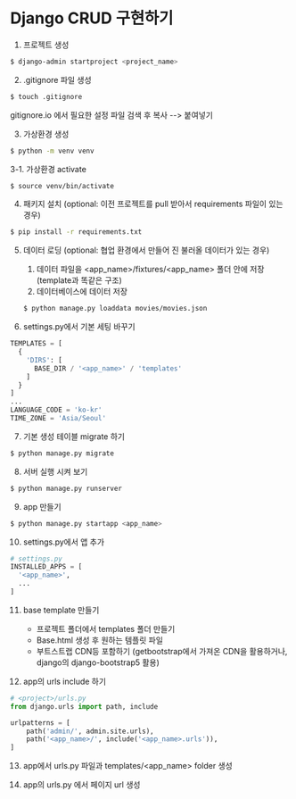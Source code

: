 # Django CRUD 구현하기

1. 프로젝트 생성

```bash
$ django-admin startproject <project_name>
```

2. .gitignore 파일 생성

```bash
$ touch .gitignore
```

gitignore.io 에서 필요한 설정 파일 검색 후 복사 --> 붙여넣기

3. 가상환경 생성

```bash
$ python -m venv venv
```

3-1. 가상환경 activate

```bash
$ source venv/bin/activate
```

4. 패키지 설치 (optional: 이전 프로젝트를 pull 받아서 requirements 파일이 있는 경우)

```bash
$ pip install -r requirements.txt
```

5. 데이터 로딩 (optional: 협업 환경에서 만들어 진 불러올 데이터가 있는 경우)

   1. 데이터 파일을 <app_name>/fixtures/<app_name> 폴더 안에 저장 (template과 똑같은 구조)
   2. 데이터베이스에 데이터 저장

   ```bash
   $ python manage.py loaddata movies/movies.json
   ```


6. settings.py에서 기본 세팅 바꾸기

```python
TEMPLATES = [
  {
    'DIRS': [
      BASE_DIR / '<app_name>' / 'templates'
    ]
  }
]
...
LANGUAGE_CODE = 'ko-kr'
TIME_ZONE = 'Asia/Seoul'
```

7. 기본 생성 테이블 migrate 하기

```bash
$ python manage.py migrate
```

8. 서버 실행 시켜 보기

```bash
$ python manage.py runserver
```

9. app 만들기

```bash
$ python manage.py startapp <app_name>
```

10. settings.py에서 앱 추가

```python
# settings.py
INSTALLED_APPS = [
  '<app_name>',
  ...
]
```

11. base template 만들기
    - 프로젝트 폴더에서 templates 폴더 만들기
    - Base.html 생성 후 원하는 템플릿 파일
    - 부트스트랩 CDN등 포함하기 (getbootstrap에서 가져온 CDN을 활용하거나, django의 django-bootstrap5 활용)

12. app의 urls include 하기

```python
# <project>/urls.py
from django.urls import path, include

urlpatterns = [
    path('admin/', admin.site.urls),
    path('<app_name>/', include('<app_name>.urls')),
]
```

13. app에서 urls.py 파일과 templates/<app_name> folder 생성

14. app의 urls.py 에서 페이지 url 생성

